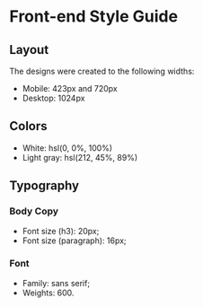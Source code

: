 # Front-end Style Guide

## Layout

The designs were created to the following widths:

- Mobile: 423px and 720px
- Desktop: 1024px

## Colors

- White: hsl(0, 0%, 100%)
- Light gray: hsl(212, 45%, 89%)


## Typography

### Body Copy

- Font size (h3): 20px;
- Font size (paragraph): 16px;

### Font

- Family: sans serif;
- Weights: 600.
